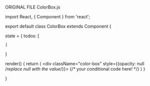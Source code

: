 
ORIGINAL FILE ColorBox.js

import React, { Component } from 'react';

export default class ColorBox extends Component {

  state = {
    todos: [
      
    ]
  }

  render() {
    return (
      <div className="color-box" style={{opacity: null /*replace null with the value*/}}>
        {/* your conditional code here! */}
      </div>
    )
  }

}




